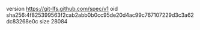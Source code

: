 version https://git-lfs.github.com/spec/v1
oid sha256:4f825399563f2cab2abb0b0cc95de20d4ac99c767107229d3c3a62dc83268e0c
size 28084
